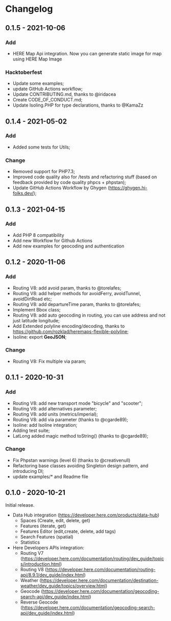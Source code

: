 # Changelog

## 0.1.5 - 2021-10-06
### Add
- HERE Map Api integration. Now you can generate static image for map using HERE Map Image
### Hacktoberfest
- Update some examples;
- update GitHub Actions workflow;
- Update CONTRIBUTING.md, thanks to @iridacea
- Create CODE_OF_CONDUCT.md;
- Update Isoling.PHP for type declarations, thanks to @KamaZz

## 0.1.4 - 2021-05-02
### Add
- Added some tests for Utils;

### Change
- Removed support for PHP7.3;
- Improved code quality also for /tests and refactoring stuff (based on feedback provided by code quality phpcs + phpstan);
- Update GitHub Actions Workflow by Ghygen (https://ghygen.hi-folks.dev/);


## 0.1.3 - 2021-04-15
### Add
- Add PHP 8 compatibility
- Add new Workflow for Github Actions
- Add new examples for geocoding and authentication

## 0.1.2 - 2020-11-06
### Add
- Routing V8: add avoid param, thanks to @torelafes;
- Routing V8: add helper methods for avoidFerry, avoidTunnel, avoidDirtRoad etc;
- Routing V8: add departureTime param, thanks to @torelafes;
- Implement Bbox class;
- Routing V8: add auto geocoding in routing, you can use address and not just latitude longitude;
- Add Extended polyline encoding/decoding, thanks to https://github.com/rozklad/heremaps-flexible-polyline;
- Isoline: export **GeoJSON**;


### Change
- Routing V8: Fix multiple via param;




## 0.1.1 - 2020-10-31

### Add
- Routing V8: add new transport mode "bicycle" and "scooter";
- Routing V8: add alternatives parameter;
- Routing V8: add units (metrics/imperial);
- Routing V8: add via parameter (thanks to @cgarde89);
- Isoline: add Isoline integration;
- Adding test suite;
- LatLong added magic method toString() (thanks to @cgarde89);

### Change
- Fix Phpstan warnings (level 6) (thanks to @creativenull)
- Refactoring base classes avoiding Singleton design pattern, and introducing DI;
- update examples/* and Readme file


## 0.1.0 - 2020-10-21

Initial release.
- Data Hub integration (https://developer.here.com/products/data-hub)
    - Spaces (Create, edit, delete, get)
    - Features (iterate, get)
    - Features Editor (edit,create, delete, add tags)
    - Search Features (spatial)
    - Statistics
- Here Developers APIs integration:
    - Routing V7 (https://developer.here.com/documentation/routing/dev_guide/topics/introduction.html)
    - Routing V8 (https://developer.here.com/documentation/routing-api/8.9.1/dev_guide/index.html)
    - Weather (https://developer.here.com/documentation/destination-weather/dev_guide/topics/overview.html)
    - Geocode (https://developer.here.com/documentation/geocoding-search-api/dev_guide/index.html)
    - Reverse Geocode (https://developer.here.com/documentation/geocoding-search-api/dev_guide/index.html)
 
    

